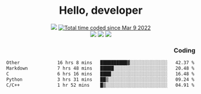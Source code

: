 # <div align='center' >Hello, developer</div>

<div align='center'>
  <a ><img src="https://img.shields.io/badge/dynamic/json?url=https%3A%2F%2Fapi.swo.moe%2Fstats%2Fgithub%2FFree-Aaron-Li&query=count&color=181717&label=GitHub&labelColor=282c34&logo=github&suffix=+follows&cacheSeconds=3600"></a>
  <a href="https://wakatime.com/@fe40087f-8eae-48dc-9950-ad0633db1591"><img src="https://wakatime.com/badge/user/fe40087f-8eae-48dc-9950-ad0633db1591.svg" alt="Total time coded since Mar 9 2022" /></a>
</div>
<div align='center'>
  <a><img src="https://img.shields.io/badge/Rookie-blue?style=plastic&logo=c&logoColor=blue&labelColor=F5B7DB"></a>
  <a><img src="https://img.shields.io/badge/Rookie-blue?style=plastic&logo=c%2B%2B&logoColor=blue&labelColor=F5B7DB"></a> 
  <a><img src="https://img.shields.io/badge/Rookie-blue?style=plastic&logo=python&logoColor=blue&labelColor=F5B7DB"></a> 
</div>

<div align='right'>
  <h3>Coding</h3>
</div>

<!--START_SECTION:waka-->

```txt
Other              16 hrs 8 mins   ██████████▓░░░░░░░░░░░░░░   42.37 %
Markdown           7 hrs 48 mins   █████░░░░░░░░░░░░░░░░░░░░   20.48 %
C                  6 hrs 16 mins   ████░░░░░░░░░░░░░░░░░░░░░   16.48 %
Python             3 hrs 31 mins   ██▒░░░░░░░░░░░░░░░░░░░░░░   09.24 %
C/C++              1 hr 52 mins    █▒░░░░░░░░░░░░░░░░░░░░░░░   04.91 %
```

<!--END_SECTION:waka-->




